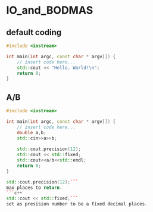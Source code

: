 # IO_and_BODMAS

## default coding

```c++
#include <iostream>

int main(int argc, const char * argv[]) {
    // insert code here...
    std::cout << "Hello, World!\n";
    return 0;
}

```

## A/B

```c++
#include <iostream>

int main(int argc, const char * argv[]) {
    // insert code here...
    double a,b;
    std::cin>>a>>b;
    
    std::cout.precision(12);
    std::cout << std::fixed;
    std::cout<<a/b<<std::endl;
    return 0;
}
```
```c++
std::cout.precision(12);``` 
max places to return.
```c++ 
std::cout << std::fixed;``` 
set as presision number to be a fixed decimal places.
